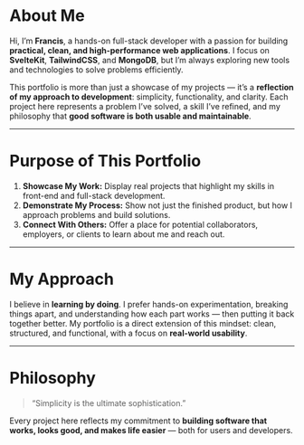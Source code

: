 # About Me

Hi, I’m **Francis**, a hands-on full-stack developer with a passion for building **practical, clean, and high-performance web applications**. I focus on **SvelteKit**, **TailwindCSS**, and **MongoDB**, but I’m always exploring new tools and technologies to solve problems efficiently.

This portfolio is more than just a showcase of my projects — it’s a **reflection of my approach to development**: simplicity, functionality, and clarity. Each project here represents a problem I’ve solved, a skill I’ve refined, and my philosophy that **good software is both usable and maintainable**.

---

# Purpose of This Portfolio

1. **Showcase My Work:** Display real projects that highlight my skills in front-end and full-stack development.
2. **Demonstrate My Process:** Show not just the finished product, but how I approach problems and build solutions.
3. **Connect With Others:** Offer a place for potential collaborators, employers, or clients to learn about me and reach out.

---

# My Approach

I believe in **learning by doing**. I prefer hands-on experimentation, breaking things apart, and understanding how each part works — then putting it back together better. My portfolio is a direct extension of this mindset: clean, structured, and functional, with a focus on **real-world usability**.

---

# Philosophy

> “Simplicity is the ultimate sophistication.”

Every project here reflects my commitment to **building software that works, looks good, and makes life easier** — both for users and developers.
